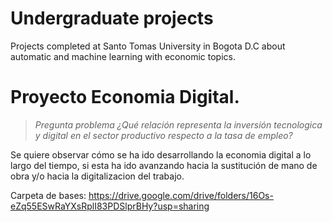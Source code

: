 # Undergraduate projects
Projects completed at Santo Tomas University in Bogota D.C about automatic and machine learning with economic topics.

# **Proyecto Economia Digital.**

> *Pregunta problema ¿Qué relación representa la inversión tecnologica y digital en el sector productivo respecto a la tasa de empleo?*

Se quiere observar cómo se ha ido desarrollando la economia digital a lo largo del tiempo, si esta ha ido avanzando hacia la sustitución de mano de obra y/o hacia la digitalizacion del trabajo.

Carpeta de bases:
https://drive.google.com/drive/folders/16Os-eZq55ESwRaYXsRplI83PDSlprBHy?usp=sharing
